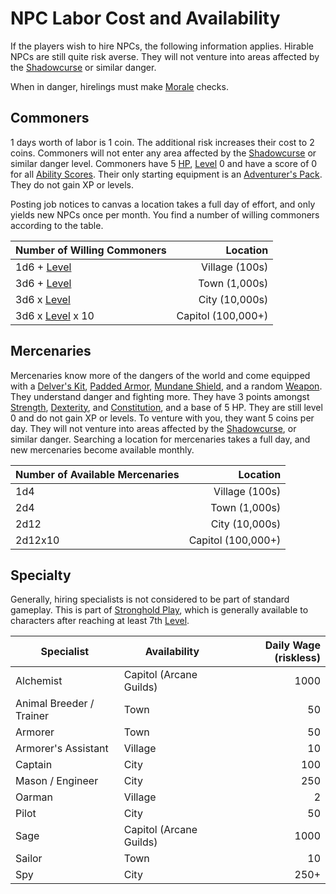 # NPC Labor Cost and Availability

If the players wish to hire NPCs, the following information applies. Hirable NPCs are still quite risk averse. They will not venture into areas affected by the [Shadowcurse](../../Hazards/Shadowcurse.md) or similar danger.

When in danger, hirelings must make [Morale](../Morale.md) checks.

## Commoners

1 days worth of labor is 1 coin. The additional risk increases their cost to 2 coins. Commoners will not enter any area affected by the [Shadowcurse](../../Hazards/Shadowcurse.md) or similar danger level. Commoners have 5 [HP](../../../Player%20Characters/Derived%20Statistics/Health%20Points.md), [Level](../../../Player%20Characters/Derived%20Statistics/Level.md) 0 and have a score of 0 for all [Ability Scores](../../../Player%20Characters/The%20Ability%20Scores/Ability%20Scores.md). Their only starting equipment is an [Adventurer's Pack](../../../Items%20and%20Gear/Gear/100%20Coins/Adventurer's%20Pack.md). They do not gain XP or levels.

Posting job notices to canvas a location takes a full day of effort, and only yields new NPCs once per month. You find a number of willing commoners according to the table.

| Number of Willing Commoners                                              |           Location |
| ------------------------------------------------------------------------ | -----------------: |
| 1d6 + [Level](../../../Player%20Characters/Derived%20Statistics/Level.md)      |     Village (100s) |
| 3d6 + [Level](../../../Player%20Characters/Derived%20Statistics/Level.md)      |      Town (1,000s) |
| 3d6 x [Level](../../../Player%20Characters/Derived%20Statistics/Level.md)      |     City (10,000s) |
| 3d6 x [Level](../../../Player%20Characters/Derived%20Statistics/Level.md) x 10 | Capitol (100,000+) |

## Mercenaries

Mercenaries know more of the dangers of the world and come equipped with a [Delver's Kit](../../../Items%20and%20Gear/Gear/Delver's%20Kit.md), [Padded Armor](../../../Items%20and%20Gear/Armor/Mundane%20Armor/Padded%20Armor.md), [Mundane Shield](../../../Items%20and%20Gear/Armor/Mundane%20Armor/Mundane%20Shield.md), and a random [Weapon](../../../Items%20and%20Gear/Weapons/Weapons.md). They understand danger and fighting more. They have 3 points amongst [Strength](../../../Player%20Characters/The%20Ability%20Scores/Strength.md), [Dexterity](../../../Player%20Characters/The%20Ability%20Scores/Dexterity.md), and [Constitution](../../../Player%20Characters/The%20Ability%20Scores/Constitution.md), and a base of 5 HP. They are still level 0 and do not gain XP or levels. To venture with you, they want 5 coins per day. They will not venture into areas affected by the [Shadowcurse](../../Hazards/Shadowcurse.md), or similar danger. Searching a location for mercenaries takes a full day, and new mercenaries become available monthly.

| Number of Available Mercenaries |           Location |
| ------------------------------- | -----------------: |
| 1d4                             |     Village (100s) |
| 2d4                             |      Town (1,000s) |
| 2d12                            |     City (10,000s) |
| 2d12x10                         | Capitol (100,000+) |

## Specialty

Generally, hiring specialists is not considered to be part of standard gameplay. This is part of [Stronghold Play](Stronghold%20Play.md), which is generally available to characters after reaching at least 7th [Level](../../../Player%20Characters/Derived%20Statistics/Level.md).

| Specialist               | Availability            | Daily Wage (riskless) |
| ------------------------ | ----------------------- | --------------------: |
| Alchemist                | Capitol (Arcane Guilds) |                  1000 |
| Animal Breeder / Trainer | Town                    |                    50 |
| Armorer                  | Town                    |                    50 |
| Armorer's Assistant      | Village                 |                    10 |
| Captain                  | City                    |                   100 |
| Mason / Engineer         | City                    |                   250 |
| Oarman                   | Village                 |                     2 |
| Pilot                    | City                    |                    50 |
| Sage                     | Capitol (Arcane Guilds) |                  1000 |
| Sailor                   | Town                    |                    10 |
| Spy                      | City                    |                  250+ |
